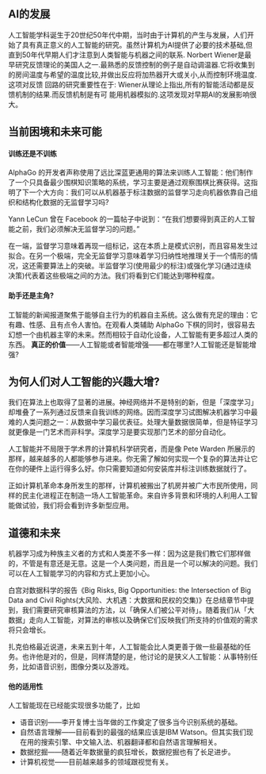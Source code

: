 ## AI的发展
人工智能学科诞生于20世纪50年代中期，当时由于计算机的产生与发展，人们开始了具有真正意义的人工智能的研究。虽然计算机为AI提供了必要的技术基础,但直到50年代早期人们才注意到人类智能与机器之间的联系. Norbert Wiener是最早研究反馈理论的美国人之一.最熟悉的反馈控制的例子是自动调温器.它将收集到的房间温度与希望的温度比较,并做出反应将加热器开大或关小,从而控制环境温度.这项对反馈 回路的研究重要性在于: Wiener从理论上指出,所有的智能活动都是反馈机制的结果.而反馈机制是有可 能用机器模拟的.这项发现对早期AI的发展影响很大。
## 当前困境和未来可能
#### 训练还是不训练
AlphaGo 的开发者声称使用了远比深蓝更通用的算法来训练人工智能：他们制作了一个只具备最少围棋知识策略的系统，学习主要是通过观察围棋比赛获得。这指明了下一个大方向：我们可以从机器基于标注数据的监督学习走向机器依靠自己组织和结构化数据的无监督学习吗?

Yann LeCun 曾在 Facebook 的一篇帖子中说到：“在我们想要得到真正的人工智能之前，我们必须解决无监督学习的问题。”

在一端，监督学习意味着再现一组标记，这在本质上是模式识别，而且容易发生过拟合。在另一个极端，完全无监督学习意味着学习归纳性地推理关于一个情形的情况，这还需要算法上的突破。半监督学习(使用最少的标注)或强化学习(通过连续决策)代表着这些极端之间的方法。我们将看到它们能达到哪种程度。
#### 助手还是主角?
工智能的新闻报道聚焦于能够自主行为的机器自主系统。这么做有充足的理由：它有趣、性感、且有点令人害怕。在观看人类辅助 AlphaGo 下棋的同时，很容易去幻想一个由机器主宰的未来。然而相较于自动化设备，人工智能有更多超过人类的东西。 **真正的价值**——人工智能或者智能增强——都在哪里?人工智能还是智能增强?
## 为何人们对人工智能的兴趣大增?
我们在算法上也取得了显著的进展。神经网络并不是特别的新，但是「深度学习」却堆叠了一系列通过反馈来自我训练的网络。因而深度学习试图解决机器学习中最难的人类问题之一：从数据中学习最优表征。处理大量数据很简单，但是特征学习就更像是一门艺术而非科学。深度学习是要实现那门艺术的部分自动化。

人工智能并不局限于学术界的计算机科学研究者，而是像 Pete Warden 所展示的那样，越来越多的人都能够参与进来。你无需了解如何实现一个复杂的算法并让它在你的硬件上运行得多么好。你只需要知道如何安装库并标注训练数据就行了。

正如计算机革命本身所发生的那样，计算机被搬出了机房并被广大市民所使用，同样的民主化进程正在制造一场人工智能革命。来自许多背景和环境的人利用人工智能做试验，我们将会看到许多新型应用。
## 道德和未来
机器学习成为种族主义者的方式和人类差不多一样：因为这是我们教它们那样做的，不管是有意还是无意。这是一个人类问题，而且是一个可以解决的问题。我们可以在人工智能学习的内容和方式上更加小心。

白宫对数据科学的报告《Big Risks, Big Opportunities: the Intersection of Big Data and Civil Rights(大风险、大机遇：大数据和民权的交集)》在总结章节中提到，我们需要研究审核算法的方法，以「确保人们被公平对待」。随着我们从「大数据」走向人工智能，对算法的审核以及确保它们反映我们所支持的价值观的需求将只会增长。

扎克伯格最近说道，未来五到十年，人工智能会比人类更善于做一些最基础的任务。也许他是对的，但是，同样清楚的是，他讨论的是狭义人工智能：从事特别任务，比如语音识别，图像分类以及游戏。
#### 他的适用性
人工智能现在已经能实现很多功能了，比如
- 语音识别——李开复博士当年做的工作奠定了很多当今识别系统的基础。
- 自然语言理解——目前看到的最强的结果应该是IBM Watson。但其实我们现在用的搜索引擎、中文输入法、机器翻译都和自然语言理解相关。
- 数据挖掘——随着近年数据量的疯狂增长，数据挖掘也有了长足进步。
- 计算机视觉——目前越来越多的领域跟视觉有关。

